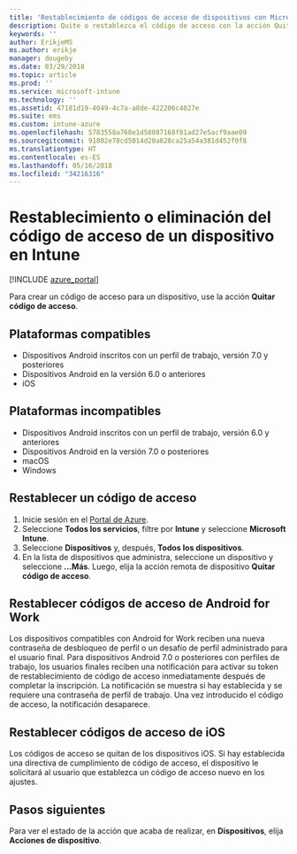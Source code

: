 ```yaml
---
title: 'Restablecimiento de códigos de acceso de dispositivos con Microsoft Intune: Azure | Microsoft Docs'
description: Quite o restablezca el código de acceso con la acción Quitar código de acceso en dispositivos que administre o supervise con Intune.
keywords: ''
author: ErikjeMS
ms.author: erikje
manager: dougeby
ms.date: 03/29/2018
ms.topic: article
ms.prod: ''
ms.service: microsoft-intune
ms.technology: ''
ms.assetid: 47181d19-4049-4c7a-a8de-422206c4027e
ms.suite: ems
ms.custom: intune-azure
ms.openlocfilehash: 5783558a768e1d58087168f81ad27e5acf9aae09
ms.sourcegitcommit: 91802e78cd5014d20a828ca25a54a381d452f0f8
ms.translationtype: HT
ms.contentlocale: es-ES
ms.lasthandoff: 05/16/2018
ms.locfileid: "34216316"
---
```

# <a name="reset-or-remove-a-device-passcode-in-intune"></a>Restablecimiento o eliminación del código de acceso de un dispositivo en Intune

[!INCLUDE [azure_portal](./includes/azure_portal.md)]

Para crear un código de acceso para un dispositivo, use la acción **Quitar código de acceso**.

## <a name="supported-platforms"></a>Plataformas compatibles

- Dispositivos Android inscritos con un perfil de trabajo, versión 7.0 y posteriores
- Dispositivos Android en la versión 6.0 o anteriores
- iOS 
     
## <a name="unsupported-platforms"></a>Plataformas incompatibles

- Dispositivos Android inscritos con un perfil de trabajo, versión 6.0 y anteriores
- Dispositivos Android en la versión 7.0 o posteriores
- macOS
- Windows

## <a name="reset-a-passcode"></a>Restablecer un código de acceso

1. Inicie sesión en el [Portal de Azure](https://portal.azure.com).
2. Seleccione **Todos los servicios**, filtre por **Intune** y seleccione **Microsoft Intune**.
3. Seleccione **Dispositivos** y, después, **Todos los dispositivos**.
4. En la lista de dispositivos que administra, seleccione un dispositivo y seleccione **...Más**. Luego, elija la acción remota de dispositivo **Quitar código de acceso**.

## <a name="resetting-android-for-work-passcodes"></a>Restablecer códigos de acceso de Android for Work

Los dispositivos compatibles con Android for Work reciben una nueva contraseña de desbloqueo de perfil o un desafío de perfil administrado para el usuario final. Para dispositivos Android 7.0 o posteriores con perfiles de trabajo, los usuarios finales reciben una notificación para activar su token de restablecimiento de código de acceso inmediatamente después de completar la inscripción. La notificación se muestra si hay establecida y se requiere una contraseña de perfil de trabajo. Una vez introducido el código de acceso, la notificación desaparece.

## <a name="resetting-ios-passcodes"></a>Restablecer códigos de acceso de iOS

Los códigos de acceso se quitan de los dispositivos iOS. Si hay establecida una directiva de cumplimiento de código de acceso, el dispositivo le solicitará al usuario que establezca un código de acceso nuevo en los ajustes. 

## <a name="next-steps"></a>Pasos siguientes

Para ver el estado de la acción que acaba de realizar, en **Dispositivos**, elija **Acciones de dispositivo**.
